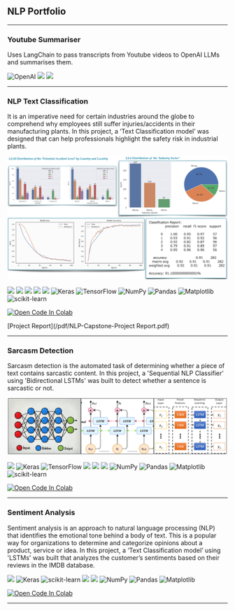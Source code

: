 ## NLP Portfolio

---
### Youtube Summariser 

Uses LangChain to pass transcripts from Youtube videos to OpenAI LLMs and summarises them.

![OpenAI](https://img.shields.io/badge/OpenAI-lightslategray?style=plastic&logo=OpenAI&logoColor=412991&labelColor=white) ![](https://img.shields.io/badge/LangChain-44A833?style=plastic) ![](https://img.shields.io/badge/PINECONE-AA344D?style=plastic)

---

### NLP Text Classification 

It is an imperative need for certain industries around the globe to comprehend why employees still suffer injuries/accidents in their manufacturing plants. In this project, a ‘Text Classification model’ was designed that can help professionals highlight the safety risk in industrial plants. 

<img src="images/Screenshot 1.jpg?raw=true"/>
<img src="images/Perf.jpg?raw=true"/>

![](https://img.shields.io/badge/Python-lightslategray?style=plastic&logo=Python&labelColor=white) ![](https://img.shields.io/badge/spaCy-lightslategray?style=plastic&logo=spacy&logoColor=informational&labelColor=white) ![](https://img.shields.io/badge/NLPAug-lightslategray?style=plastic) ![](https://img.shields.io/badge/BERT-lightslategray?style=plastic) ![](https://img.shields.io/badge/GloVe-lightslategray?style=plastic) ![Keras](https://img.shields.io/badge/Keras-lightslategray?style=plastic&logo=Keras&logoColor=%23D00000&labelColor=white) ![TensorFlow](https://img.shields.io/badge/-TensorFlow-lightslategray?style=plastic&logo=TensorFlow&logoColor=%23FF6F00&labelColor=white) ![NumPy](https://img.shields.io/badge/numpy-lightslategray?style=plastic&logo=numpy&logoColor=informational&labelColor=white) ![Pandas](https://img.shields.io/badge/pandas-lightslategray?style=plastic&logo=pandas&logoColor=483D8B&labelColor=white) ![Matplotlib](https://img.shields.io/badge/Matplotlib-lightslategray?style=plastic&logo=Matplotlib&logoColor=008080) ![scikit-learn](https://img.shields.io/badge/scikit--learn-lightslategray?style=plastic&logo=scikit-learn&logoColor=%23F7931E.svg&labelColor=white)

<!--- ![Gradio](https://img.shields.io/badge/Gradio%20UI-lightslategray?style=plastic)
![](https://img.shields.io/badge/Encoder-Decoder-lightslategray?style=plastic&labelColor=white )--->

<a target="_blank" href="https://colab.research.google.com/github/VandanaKaarthik/NLP-Text-Classification/blob/main/NLP_Capstone.ipynb">
  <img src="https://colab.research.google.com/assets/colab-badge.svg" alt="Open Code In Colab"/>
</a> 

[Project Report](/pdf/NLP-Capstone-Project Report.pdf)

---

### Sarcasm Detection

Sarcasm detection is the automated task of determining whether a piece of text contains sarcastic content. In this project, a 'Sequential NLP Classifier' using 'Bidirectional LSTMs' was built to detect whether a sentence is sarcastic or not.

<img src="images/LSTM-CNN.png?raw=true"/>

![](https://img.shields.io/badge/Python-lightslategray?style=plastic&logo=Python&labelColor=white) ![Keras](https://img.shields.io/badge/Keras-lightslategray?style=plastic&logo=Keras&logoColor=%23D00000&TextColor=%23D00000&labelColor=white) ![TensorFlow](https://img.shields.io/badge/-TensorFlow-lightslategray?style=plastic&logo=TensorFlow&logoColor=%23FF6F00&labelColor=white) ![](https://img.shields.io/badge/Word%20Embeddings-lightslategray?style=plastic) ![](https://img.shields.io/badge/Birectional-LSTMs-lightslategray?style=plastic&labelColor=white) ![](https://img.shields.io/badge/GloVe-lightslategray?style=plastic) ![NumPy](https://img.shields.io/badge/numpy-lightslategray?style=plastic&logo=numpy&logoColor=informational&labelColor=white) ![Pandas](https://img.shields.io/badge/pandas-lightslategray?style=plastic&logo=pandas&logoColor=483D8B&labelColor=white) ![Matplotlib](https://img.shields.io/badge/Matplotlib-lightslategray?style=plastic&logo=Matplotlib&logoColor=008080) ![scikit-learn](https://img.shields.io/badge/scikit--learn-lightslategray?style=plastic&logo=scikit-learn&logoColor=%23F7931E.svg&labelColor=white)


<a target="_blank" href="https://colab.research.google.com/github/VandanaKaarthik/Sarcasm-Detection/blob/main/SentimentAnalysis_SarcasmDetection.ipynb">
  <img src="https://colab.research.google.com/assets/colab-badge.svg" alt="Open Code In Colab"/>
</a> 

---

### Sentiment Analysis

Sentiment analysis is an approach to natural language processing (NLP) that identifies the emotional tone behind a body of text. This is a popular way for organizations to determine and categorize opinions about a product, service or idea. In this project, a ‘Text Classification model’ using 'LSTMs' was built that analyzes the customer’s sentiments based on their reviews in the IMDB database. 


![](https://img.shields.io/badge/Python-lightslategray?style=plastic&logo=Python&labelColor=white) ![Keras](https://img.shields.io/badge/Keras-lightslategray?style=plastic&logo=Keras&logoColor=%23D00000&TextColor=%23D00000&labelColor=white) ![scikit-learn](https://img.shields.io/badge/scikit--learn-lightslategray?style=plastic&logo=scikit-learn&logoColor=%23F7931E.svg&labelColor=white) ![](https://img.shields.io/badge/Word%20Embeddings-lightslategray?style=plastic) ![](https://img.shields.io/badge/LSTMs-lightslategray?style=plastic) ![NumPy](https://img.shields.io/badge/numpy-lightslategray?style=plastic&logo=numpy&logoColor=informational&labelColor=white) ![Pandas](https://img.shields.io/badge/pandas-lightslategray?style=plastic&logo=pandas&logoColor=483D8B&labelColor=white) ![Matplotlib](https://img.shields.io/badge/Matplotlib-lightslategray?style=plastic&logo=Matplotlib&logoColor=008080)



<a target="_blank" href="https://colab.research.google.com/github/VandanaKaarthik/Sentiment-Analysis/blob/main/SentimentAnalysis_SarcasmDetection.ipynb">
  <img src="https://colab.research.google.com/assets/colab-badge.svg" alt="Open Code In Colab"/>
</a>

---

